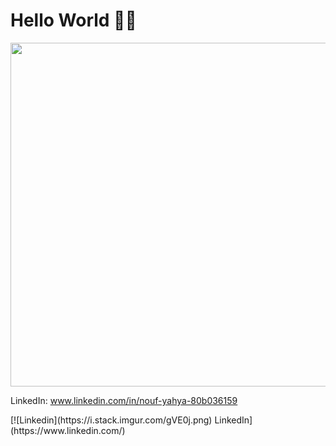 # Hello World 👋🏻
<p align="center">
<img src="https://media.giphy.com/media/LRxOfdtweFtglMZuMd/giphy.gif" width="550"/>
</p>
<p text-align="center">

LinkedIn: www.linkedin.com/in/nouf-yahya-80b036159

</p>
[![Linkedin](https://i.stack.imgur.com/gVE0j.png) LinkedIn](https://www.linkedin.com/)
